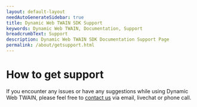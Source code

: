 ```yaml
---
layout: default-layout
needAutoGenerateSidebar: true
title: Dynamic Web TWAIN SDK Support
keywords: Dynamic Web TWAIN, Documentation, Support
breadcrumbText: Support
description: Dynamic Web TWAIN SDK Documentation Support Page
permalink: /about/getsupport.html
---
```



# How to get support

If you encounter any issues or have any suggestions while using Dynamic Web TWAIN, please feel free to [contact us](https://www.dynamsoft.com/company/contact/) via email, livechat or phone call.
